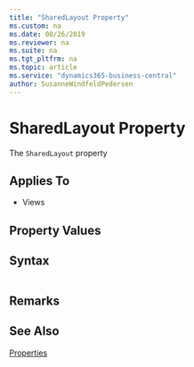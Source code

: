 ```yaml
---
title: "SharedLayout Property"
ms.custom: na
ms.date: 08/26/2019
ms.reviewer: na
ms.suite: na
ms.tgt_pltfrm: na
ms.topic: article
ms.service: "dynamics365-business-central"
author: SusanneWindfeldPedersen
---
```


# SharedLayout Property
The `SharedLayout` property 
## Applies To  
- Views

## Property Values  

## Syntax
```
``` 
  
## Remarks  

## See Also
[Properties](devenv-properties.md)